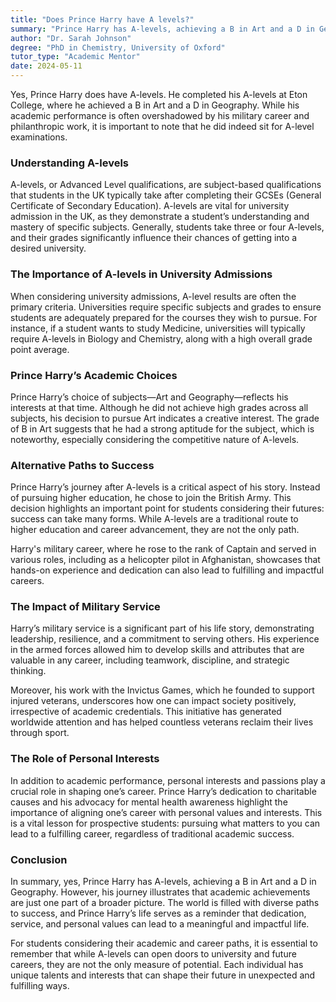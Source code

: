 ```yaml
---
title: "Does Prince Harry have A levels?"
summary: "Prince Harry has A-levels, achieving a B in Art and a D in Geography at Eton College, highlighting his academic background despite his royal duties."
author: "Dr. Sarah Johnson"
degree: "PhD in Chemistry, University of Oxford"
tutor_type: "Academic Mentor"
date: 2024-05-11
---
```


Yes, Prince Harry does have A-levels. He completed his A-levels at Eton College, where he achieved a B in Art and a D in Geography. While his academic performance is often overshadowed by his military career and philanthropic work, it is important to note that he did indeed sit for A-level examinations.

### Understanding A-levels 

A-levels, or Advanced Level qualifications, are subject-based qualifications that students in the UK typically take after completing their GCSEs (General Certificate of Secondary Education). A-levels are vital for university admission in the UK, as they demonstrate a student’s understanding and mastery of specific subjects. Generally, students take three or four A-levels, and their grades significantly influence their chances of getting into a desired university.

### The Importance of A-levels in University Admissions 

When considering university admissions, A-level results are often the primary criteria. Universities require specific subjects and grades to ensure students are adequately prepared for the courses they wish to pursue. For instance, if a student wants to study Medicine, universities will typically require A-levels in Biology and Chemistry, along with a high overall grade point average.

### Prince Harry’s Academic Choices 

Prince Harry’s choice of subjects—Art and Geography—reflects his interests at that time. Although he did not achieve high grades across all subjects, his decision to pursue Art indicates a creative interest. The grade of B in Art suggests that he had a strong aptitude for the subject, which is noteworthy, especially considering the competitive nature of A-levels.

### Alternative Paths to Success 

Prince Harry’s journey after A-levels is a critical aspect of his story. Instead of pursuing higher education, he chose to join the British Army. This decision highlights an important point for students considering their futures: success can take many forms. While A-levels are a traditional route to higher education and career advancement, they are not the only path. 

Harry's military career, where he rose to the rank of Captain and served in various roles, including as a helicopter pilot in Afghanistan, showcases that hands-on experience and dedication can also lead to fulfilling and impactful careers. 

### The Impact of Military Service 

Harry’s military service is a significant part of his life story, demonstrating leadership, resilience, and a commitment to serving others. His experience in the armed forces allowed him to develop skills and attributes that are valuable in any career, including teamwork, discipline, and strategic thinking. 

Moreover, his work with the Invictus Games, which he founded to support injured veterans, underscores how one can impact society positively, irrespective of academic credentials. This initiative has generated worldwide attention and has helped countless veterans reclaim their lives through sport.

### The Role of Personal Interests 

In addition to academic performance, personal interests and passions play a crucial role in shaping one’s career. Prince Harry’s dedication to charitable causes and his advocacy for mental health awareness highlight the importance of aligning one’s career with personal values and interests. This is a vital lesson for prospective students: pursuing what matters to you can lead to a fulfilling career, regardless of traditional academic success.

### Conclusion 

In summary, yes, Prince Harry has A-levels, achieving a B in Art and a D in Geography. However, his journey illustrates that academic achievements are just one part of a broader picture. The world is filled with diverse paths to success, and Prince Harry’s life serves as a reminder that dedication, service, and personal values can lead to a meaningful and impactful life. 

For students considering their academic and career paths, it is essential to remember that while A-levels can open doors to university and future careers, they are not the only measure of potential. Each individual has unique talents and interests that can shape their future in unexpected and fulfilling ways.
    